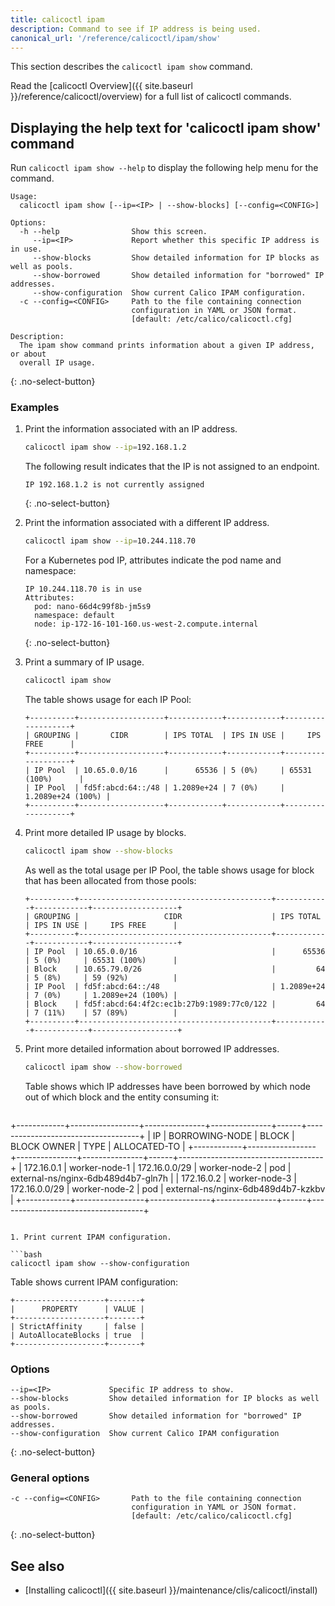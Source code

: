 ```yaml
---
title: calicoctl ipam
description: Command to see if IP address is being used.
canonical_url: '/reference/calicoctl/ipam/show'
---
```


This section describes the `calicoctl ipam show` command.

Read the [calicoctl Overview]({{ site.baseurl }}/reference/calicoctl/overview) for a full list of calicoctl commands.

## Displaying the help text for 'calicoctl ipam show' command

Run `calicoctl ipam show --help` to display the following help menu for the
command.

```
Usage:
  calicoctl ipam show [--ip=<IP> | --show-blocks] [--config=<CONFIG>]

Options:
  -h --help                Show this screen.
     --ip=<IP>             Report whether this specific IP address is in use.
     --show-blocks         Show detailed information for IP blocks as well as pools.
     --show-borrowed       Show detailed information for "borrowed" IP addresses.
     --show-configuration  Show current Calico IPAM configuration.
  -c --config=<CONFIG>     Path to the file containing connection
                           configuration in YAML or JSON format.
                           [default: /etc/calico/calicoctl.cfg]

Description:
  The ipam show command prints information about a given IP address, or about
  overall IP usage.
```
{: .no-select-button}

### Examples

1. Print the information associated with an IP address.

   ```bash
   calicoctl ipam show --ip=192.168.1.2
   ```

   The following result indicates that the IP is not assigned to an endpoint.

   ```
   IP 192.168.1.2 is not currently assigned
   ```
   {: .no-select-button}

1. Print the information associated with a different IP address.

   ```bash
   calicoctl ipam show --ip=10.244.118.70
   ```

   For a Kubernetes pod IP, attributes indicate the pod name and namespace:

   ```
   IP 10.244.118.70 is in use
   Attributes:
     pod: nano-66d4c99f8b-jm5s9
     namespace: default
     node: ip-172-16-101-160.us-west-2.compute.internal
   ```
   {: .no-select-button}

1. Print a summary of IP usage.

   ```bash
   calicoctl ipam show
   ```

   The table shows usage for each IP Pool:

   ```
   +----------+-------------------+------------+------------+-------------------+
   | GROUPING |       CIDR        | IPS TOTAL  | IPS IN USE |     IPS FREE      |
   +----------+-------------------+------------+------------+-------------------+
   | IP Pool  | 10.65.0.0/16      |      65536 | 5 (0%)     | 65531 (100%)      |
   | IP Pool  | fd5f:abcd:64::/48 | 1.2089e+24 | 7 (0%)     | 1.2089e+24 (100%) |
   +----------+-------------------+------------+------------+-------------------+
   ```

1. Print more detailed IP usage by blocks.

   ```bash
   calicoctl ipam show --show-blocks
   ```

   As well as the total usage per IP Pool, the table shows usage for block that has been allocated from those pools:

   ```
   +----------+-------------------------------------------+------------+------------+-------------------+
   | GROUPING |                   CIDR                    | IPS TOTAL  | IPS IN USE |     IPS FREE      |
   +----------+-------------------------------------------+------------+------------+-------------------+
   | IP Pool  | 10.65.0.0/16                              |      65536 | 5 (0%)     | 65531 (100%)      |
   | Block    | 10.65.79.0/26                             |         64 | 5 (8%)     | 59 (92%)          |
   | IP Pool  | fd5f:abcd:64::/48                         | 1.2089e+24 | 7 (0%)     | 1.2089e+24 (100%) |
   | Block    | fd5f:abcd:64:4f2c:ec1b:27b9:1989:77c0/122 |         64 | 7 (11%)    | 57 (89%)          |
   +----------+-------------------------------------------+------------+------------+-------------------+
   ```

1. Print more detailed information about borrowed IP addresses.

   ```bash
   calicoctl ipam show --show-borrowed
   ```

   Table shows which IP addresses have been borrowed by which node out of which block and the entity consuming it:

   ```
+------------+-----------------+---------------+---------------+------+------------------------------------+
|     IP     | BORROWING-NODE  |     BLOCK     |  BLOCK OWNER  | TYPE |            ALLOCATED-TO            |
+------------+-----------------+---------------+---------------+------+------------------------------------+
| 172.16.0.1 | worker-node-1   | 172.16.0.0/29 | worker-node-2 | pod  | external-ns/nginx-6db489d4b7-gln7h |
| 172.16.0.2 | worker-node-3   | 172.16.0.0/29 | worker-node-2 | pod  | external-ns/nginx-6db489d4b7-kzkbv |
+------------+-----------------+---------------+---------------+------+------------------------------------+
   ```

1. Print current IPAM configuration.

   ```bash
   calicoctl ipam show --show-configuration
   ```

   Table shows current IPAM configuration:

   ```
+--------------------+-------+
|      PROPERTY      | VALUE |
+--------------------+-------+
| StrictAffinity     | false |
| AutoAllocateBlocks | true  |
+--------------------+-------+
   ``` 

### Options

```
--ip=<IP>             Specific IP address to show.
--show-blocks         Show detailed information for IP blocks as well as pools.
--show-borrowed       Show detailed information for "borrowed" IP addresses.
--show-configuration  Show current Calico IPAM configuration
```
{: .no-select-button}

### General options

```
-c --config=<CONFIG>       Path to the file containing connection
                           configuration in YAML or JSON format.
                           [default: /etc/calico/calicoctl.cfg]
```
{: .no-select-button}

## See also

-  [Installing calicoctl]({{ site.baseurl }}/maintenance/clis/calicoctl/install)
